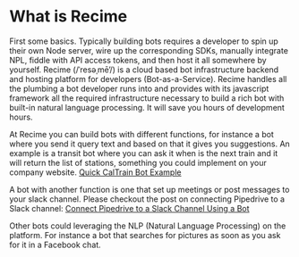 # What is Recime

First some basics. Typically building bots requires a developer to spin up their own Node server, wire up the corresponding SDKs, manually integrate NPL, fiddle with API access tokens, and then host it all somewhere by yourself. Recime \(\/ˈresəˌmē’\/\) is a cloud based bot infrastructure backend and hosting platform for developers \(Bot-as-a-Service\). Recime handles all the plumbing a bot developer runs into and provides with its javascript framework all the required infrastructure necessary to build a rich bot with built-in natural language processing. It will save you hours of development hours.

At Recime you can build bots with different functions, for instance a bot where you send it query text and based on that it gives you suggestions. An example is a transit bot where you can ask it when is the next train and it will return the list of stations, something you could implement on your company website. [Quick CalTrain Bot Example](/caltrain-bot-example.md)

A bot with another function is one that set up meetings or post messages to your slack channel. Please checkout the post on connecting Pipedrive to a Slack channel: [Connect Pipedrive to a Slack Channel Using a Bot](https://medium.com/fusion-by-fresco-capital/connect-pipedrive-to-a-slack-channel-using-a-bot-f6f0ba32df3a#.rfa58humr)

Other bots could leveraging the NLP \(Natural Language Processing\) on the platform. For instance a bot that searches for pictures as soon as you ask for it in a Facebook chat.

